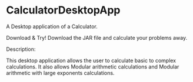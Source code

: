 # CalculatorDesktopApp
A Desktop application of a Calculator.

Download & Try!
Download the JAR file and calculate your problems away.

Description:

This desktop application allows the user to calculate basic to complex calculations. It also allows Modular arithmetic calculations and Modular arithmetic with large exponents calculations.
